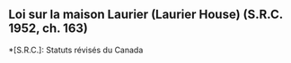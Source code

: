 ## Loi sur la maison Laurier (Laurier House) (S.R.C. 1952, ch. 163)
  *[S.R.C.]: Statuts révisés du Canada
